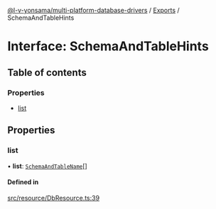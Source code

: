 [@l-v-yonsama/multi-platform-database-drivers](../README.md) / [Exports](../modules.md) / SchemaAndTableHints

# Interface: SchemaAndTableHints

## Table of contents

### Properties

- [list](SchemaAndTableHints.md#list)

## Properties

### list

• **list**: [`SchemaAndTableName`](SchemaAndTableName.md)[]

#### Defined in

[src/resource/DbResource.ts:39](https://github.com/l-v-yonsama/db-drivers/blob/775e6e4a024f37b351a31ffc9245bc432e33fe0e/src/resource/DbResource.ts#L39)
